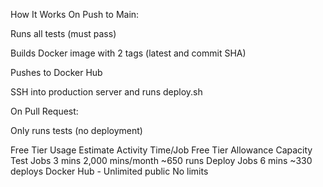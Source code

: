 How It Works
On Push to Main:

Runs all tests (must pass)

Builds Docker image with 2 tags (latest and commit SHA)

Pushes to Docker Hub

SSH into production server and runs deploy.sh

On Pull Request:

Only runs tests (no deployment)

Free Tier Usage Estimate
Activity	Time/Job	Free Tier Allowance	Capacity
Test Jobs	3 mins	2,000 mins/month	~650 runs
Deploy Jobs	6 mins		~330 deploys
Docker Hub	-	Unlimited public	No limits
